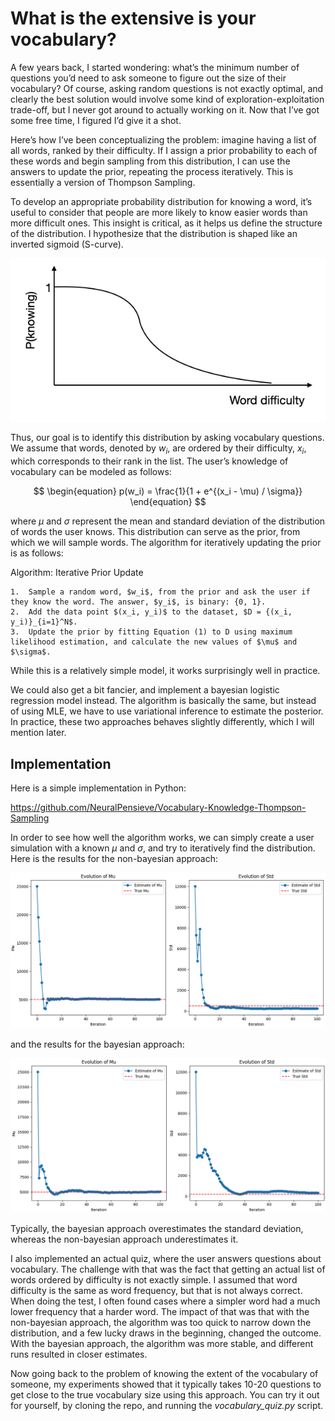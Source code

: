 # What is the extensive is your vocabulary?

A few years back, I started wondering: what’s the minimum number of questions you’d need to ask someone to figure out the size of their vocabulary? Of course, asking random questions is not exactly optimal, and clearly the best solution would involve some kind of exploration-exploitation trade-off, but I never got around to actually working on it. Now that I’ve got some free time, I figured I’d give it a shot.

Here’s how I’ve been conceptualizing the problem: imagine having a list of all words, ranked by their difficulty. If I assign a prior probability to each of these words and begin sampling from this distribution, I can use the answers to update the prior, repeating the process iteratively. This is essentially a version of Thompson Sampling.

To develop an appropriate probability distribution for knowing a word, it’s useful to consider that people are more likely to know easier words than more difficult ones. This insight is critical, as it helps us define the structure of the distribution. I hypothesize that the distribution is shaped like an inverted sigmoid (S-curve).

![image](/img/vocabulary/inv-s-curve.png)

Thus, our goal is to identify this distribution by asking vocabulary questions. We assume that words, denoted by $w_i$, are ordered by their difficulty, $x_i$, which corresponds to their rank in the list. The user’s knowledge of vocabulary can be modeled as follows:

$$
\begin{equation}
p(w_i) = \frac{1}{1 + e^{(x_i - \mu) / \sigma}}
\end{equation}
$$

where $\mu$ and $\sigma$ represent the mean and standard deviation of the distribution of words the user knows. This distribution can serve as the prior, from which we will sample words. The algorithm for iteratively updating the prior is as follows:

Algorithm: Iterative Prior Update

	1.	Sample a random word, $w_i$, from the prior and ask the user if they know the word. The answer, $y_i$, is binary: {0, 1}.
	2.	Add the data point $(x_i, y_i)$ to the dataset, $D = {(x_i, y_i)}_{i=1}^N$.
	3.	Update the prior by fitting Equation (1) to D using maximum likelihood estimation, and calculate the new values of $\mu$ and $\sigma$.

While this is a relatively simple model, it works surprisingly well in practice.

We could also get a bit fancier, and implement a bayesian logistic regression model instead. The algorithm is basically the same, but instead of using MLE, we have to use variational inference to estimate the posterior. In practice, these two approaches behaves slightly differently, which I will mention later.

## Implementation

Here is a simple implementation in Python:

https://github.com/NeuralPensieve/Vocabulary-Knowledge-Thompson-Sampling

In order to see how well the algorithm works, we can simply create a user simulation with a known $\mu$ and $\sigma$, and try to iteratively find the distribution. Here is the results for the non-bayesian approach:

![image](/img/vocabulary/non-bayesian.png)

and the results for the bayesian approach:

![image](/img/vocabulary/bayesian.png)

Typically, the bayesian approach overestimates the standard deviation, whereas the non-bayesian approach underestimates it.

I also implemented an actual quiz, where the user answers questions about vocabulary. The challenge with that was the fact that getting an actual list of words ordered by difficulty is not exactly simple. I assumed that word difficulty is the same as word frequency, but that is not always correct. When doing the test, I often found cases where a simpler word had a much lower frequency that a harder word. The impact of that was that with the non-bayesian approach, the algorithm was too quick to narrow down the distribution, and a few lucky draws in the beginning, changed the outcome. With the bayesian approach, the algorithm was more stable, and different runs resulted in closer estimates.

Now going back to the problem of knowing the extent of the vocabulary of someone, my experiments showed that it typically takes 10-20 questions to get close to the true vocabulary size using this approach. You can try it out for yourself, by cloning the repo, and running the *vocabulary_quiz.py* script.